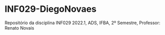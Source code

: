 # INF029-DiegoNovaes
Repositório da disciplina INF029 2022.1, ADS, IFBA, 2º Semestre,  Professor: Renato Novais
